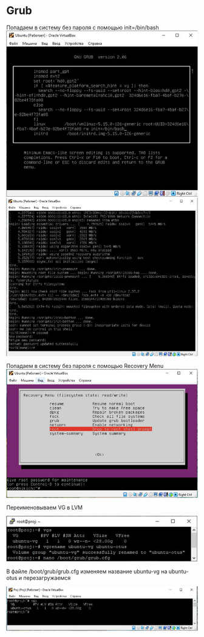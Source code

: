 # Grub
Попадаем в систему без пароля с помощью init=/bin/bash
![Image alt](https://github.com/NikPuskov/Grub/blob/main/grub1.jpg)
![Image alt](https://github.com/NikPuskov/Grub/blob/main/grub2.jpg)

Попадаем в систему без пароля с помощью Recovery Menu
![Image alt](https://github.com/NikPuskov/Grub/blob/main/grub3.jpg)

Переименовываем VG в LVM

![Image alt](https://github.com/NikPuskov/Grub/blob/main/grub4.jpg)

В файле /boot/grub/grub.cfg изменяем название ubuntu-vg на ubuntu-otus и перезагружаемся

![Image alt](https://github.com/NikPuskov/Grub/blob/main/grub5.jpg)
